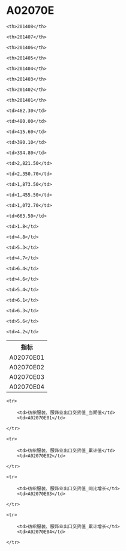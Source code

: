 A02070E
======


<table>

<tr>
    <th>指标</th>
    
    <th>201408</th>
    
    <th>201407</th>
    
    <th>201406</th>
    
    <th>201405</th>
    
    <th>201404</th>
    
    <th>201403</th>
    
    <th>201402</th>
    
    <th>201401</th>
    
</tr>


<tr>
    <td>A02070E01</td>
    
    <td>462.30</td>
    
    <td>480.00</td>
    
    <td>415.60</td>
    
    <td>390.10</td>
    
    <td>394.80</td>
    

</tr>

<tr>
    <td>A02070E02</td>
    
    <td>2,821.50</td>
    
    <td>2,350.70</td>
    
    <td>1,873.50</td>
    
    <td>1,455.50</td>
    
    <td>1,072.70</td>
    
    <td>663.50</td>
    

</tr>

<tr>
    <td>A02070E03</td>
    
    <td>1.8</td>
    
    <td>4.8</td>
    
    <td>5.3</td>
    
    <td>4.7</td>
    
    <td>6.4</td>
    

</tr>

<tr>
    <td>A02070E04</td>
    
    <td>4.6</td>
    
    <td>5.4</td>
    
    <td>6.1</td>
    
    <td>6.3</td>
    
    <td>5.6</td>
    
    <td>4.2</td>
    

</tr>


</table>

<table>
    
    <tr>

        <td>纺织服装、服饰业出口交货值_当期值</td>
        <td>A02070E01</td>

    </tr>
    
    <tr>

        <td>纺织服装、服饰业出口交货值_累计值</td>
        <td>A02070E02</td>

    </tr>
    
    <tr>

        <td>纺织服装、服饰业出口交货值_同比增长</td>
        <td>A02070E03</td>

    </tr>
    
    <tr>

        <td>纺织服装、服饰业出口交货值_累计增长</td>
        <td>A02070E04</td>

    </tr>
    
</table>